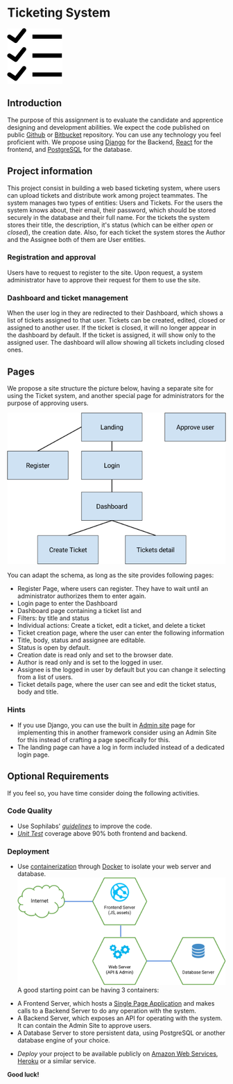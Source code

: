# Ticketing System

![A ticket system icon](icon.png)

## Introduction

The purpose of this assignment is to evaluate the candidate and apprentice designing and development abilities.
We expect the code published on public [Github](http://github.com/) or [Bitbucket](https://bitbucket.org/) repository.
You can use any technology you feel proficient with. We propose using [Django](https://www.djangoproject.com/) for the Backend, [React](https://reactjs.org/) for the frontend, and [PostgreSQL](http://postgresql.org/) for the database.

## Project information

This project consist in building a web based ticketing system, where users can upload tickets and distribute work among project teammates. The system manages two types of entities: Users and Tickets. For the users the system knows about, their email, their password, which should be stored securely in the database and their full name. For the tickets the system stores their title, the description, it's status (which can be either *open* or *closed*), the creation date. Also, for each ticket the system stores the Author and the Assignee both of them are User entities.

### Registration and approval
Users have to request to register to the site. Upon request, a system administrator have to approve their request for them to use the site.

### Dashboard and ticket management

When the user log in they are redirected to their Dashboard, which shows a list of tickets assigned to that user. Tickets can be created, edited, closed or assigned to another user. If the ticket is closed, it will no longer appear in the dashboard by default. If the ticket is assigned, it will show only to the assigned user. The dashboard will allow showing all tickets including closed ones.

## Pages

We propose a site structure the picture below, having a separate site for using the Ticket system, and another special page for administrators for the purpose of approving users.

![Ticket system sitemap](sitemap.png)

You can adapt the schema, as long as the site provides following pages:

- Register Page, where users can register. They have to wait until an administrator authorizes them to enter again.
- Login page to enter the Dashboard
- Dashboard page containing a ticket list and
 - Filters: by title and status
 - Individual actions: Create a ticket, edit a ticket, and delete a ticket
- Ticket creation page, where the user can enter the following information
 - Title, body, status and assignee are editable.
 - Status is open by default.
 - Creation date is read only and set to the browser date.
 - Author is read only and is set to the logged in user.
 - Assignee is the logged in user by default but you can change it selecting from a list of users.
- Ticket details page, where the user can see and edit the ticket status, body and title.

### Hints

* If you use Django, you can use the built in [Admin site](https://docs.djangoproject.com/en/2.0/ref/contrib/admin/) page for implementing this in another framework consider using an Admin Site for this instead of crafting a page specifically for this.
* The landing page can have a log in form included instead of a dedicated login page.

## Optional Requirements

If you feel so, you have time consider doing the following activities.

### Code Quality
- Use Sophilabs' *[guidelines](https://sophilabs.co/guidelines/)* to improve the code.
- *[Unit Test](https://en.wikipedia.org/wiki/Unit_testing)* coverage above 90% both frontend and backend.

### Deployment

- Use [containerization](https://en.wikipedia.org/wiki/Operating-system-level_virtualization) through [Docker](https://www.docker.com/) to isolate your web server and database.
 ![Diagram of containers for the project](containers.png)
 A good starting point can be having 3 containers:
 * A Frontend Server, which hosts a [Single Page Application](https://www.kirupa.com/react/creating_single_page_app_react_using_react_router.htm) and makes calls to a Backend Server to do any operation with the system.
 * A Backend Server, which exposes an API for operating with the system. It can contain the Admin Site to approve users.
 * A Database Server to store persistent data, using PostgreSQL or another database engine of your choice.
- *Deploy* your project to be available publicly on [Amazon Web Services](http://aws.amazon.com/), [Heroku](https://www.heroku.com/) or a similar service.


**Good luck!**


